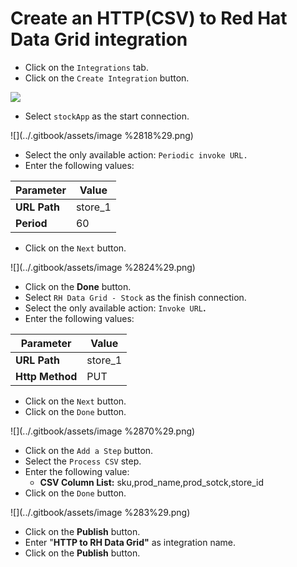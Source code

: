 # Create an HTTP\(CSV\) to Red Hat Data Grid integration

* Click on the `Integrations` tab.
* Click on the `Create Integration` button.

![](https://blobscdn.gitbook.com/v0/b/gitbook-28427.appspot.com/o/assets%2F-LDgEtlo1zua2etnJvxn%2F-LELUN0iQuZ-Lrgc8hhc%2F-LELUepgR8SpNSlYSgyo%2Fimage.png?alt=media&token=0f0657c7-c105-4e1d-aff8-e5142423f484)

* Select `stockApp` as the start connection.

![](../.gitbook/assets/image %2818%29.png)

* Select the only available action:  `Periodic invoke URL.`
* Enter the following values:

| **Parameter** | **Value** |
| --- | --- |
| **URL Path** | store\_1 |
| **Period** | 60 |

* Click on the `Next` button.

![](../.gitbook/assets/image %2824%29.png)

* Click on the **Done** button.
* Select `RH Data Grid - Stock` as the finish connection.
* Select the only available action:  `Invoke URL`**.**
* Enter the following values:

| Parameter | Value |
| --- | --- |
| **URL Path** | store\_1 |
| **Http Method** | PUT |

* Click on the `Next` button.
* Click on the `Done` button.

![](../.gitbook/assets/image %2870%29.png)

* Click on the `Add a Step` button.
* Select the `Process CSV` step.
* Enter the following value:
  * **CSV Column List:** sku,prod\_name,prod\_sotck,store\_id
* Click on the `Done` button.

![](../.gitbook/assets/image %283%29.png)

* Click on the **Publish** button.
* Enter "**HTTP to RH Data Grid"** as integration name.
* Click on the **Publish** button.



